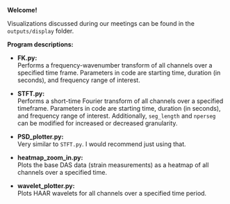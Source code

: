 **Welcome!**

Visualizations discussed during our meetings can be found in the `outputs/display` folder.

**Program descriptions:**

- **FK.py:**  
  Performs a frequency-wavenumber transform of all channels over a specified time frame. Parameters in code are starting time, duration (in seconds), and frequency range of interest.

- **STFT.py:**  
  Performs a short-time Fourier transform of all channels over a specified timeframe. Parameters in code are starting time, duration (in seconds), and frequency range of interest. Additionally, `seg_length` and `nperseg` can be modified for increased or decreased granularity.

- **PSD_plotter.py:**  
  Very similar to `STFT.py`. I would recommend just using that.

- **heatmap_zoom_in.py:**  
  Plots the base DAS data (strain measurements) as a heatmap of all channels over a specified time.

- **wavelet_plotter.py:**  
  Plots HAAR wavelets for all channels over a specified time period.
